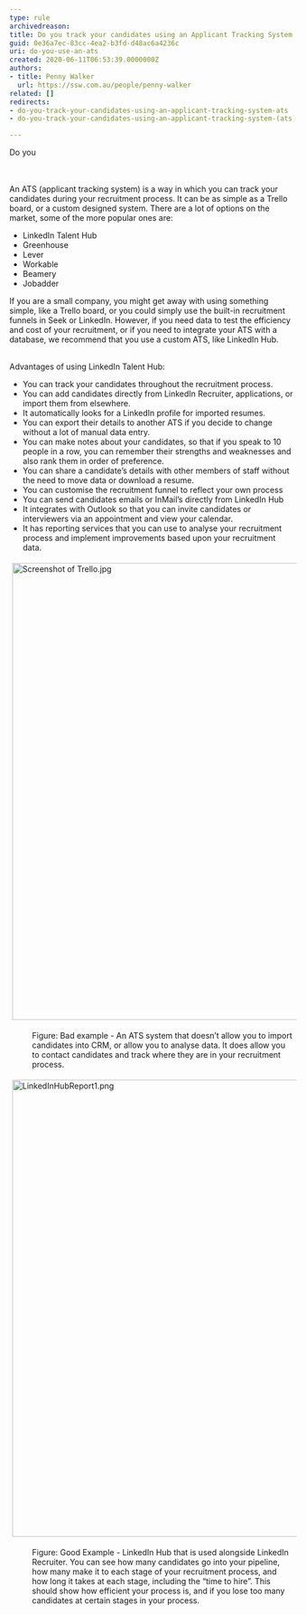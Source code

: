 ```yaml
---
type: rule
archivedreason: 
title: Do you track your candidates using an Applicant Tracking System (ATS)?
guid: 0e36a7ec-83cc-4ea2-b3fd-d48ac6a4236c
uri: do-you-use-an-ats
created: 2020-06-11T06:53:39.0000000Z
authors:
- title: Penny Walker
  url: https://ssw.com.au/people/penny-walker
related: []
redirects:
- do-you-track-your-candidates-using-an-applicant-tracking-system-ats
- do-you-track-your-candidates-using-an-applicant-tracking-system-(ats)

---
```



​Do you&#160;<br>
<br><excerpt class='endintro'></excerpt><br>
<p>​An ATS (applicant tracking system) is a way in which you can track your candidates during your recruitment process. It can be as simple as a Trello board, or a custom designed system. There are a lot of options on the market, some of the more popular ones are&#58;&#160;<br></p><ul><li>LinkedIn Talent Hub&#160;&#160;</li><li>Greenhouse&#160;&#160;</li><li>Lever&#160;&#160;</li><li>Workable&#160;&#160;</li><li>Beamery&#160;</li><li>Jobadder&#160;&#160;</li></ul>If you are a small company, you might get away with using something simple, like a Trello board, or you could simply use the&#160;built-in&#160;recruitment funnels in Seek or LinkedIn. However, if you need data to test the efficiency and cost of your recruitment, or if you need to integrate your ATS with a database, we recommend that you use a custom ATS,&#160;like LinkedIn Hub.&#160;&#160;<p></p><p><br>Advantages of using LinkedIn Talent&#160;Hub&#58;&#160;<br></p><ul><li>You can track your candidates throughout the recruitment process.&#160;</li><li>You can add candidates directly from LinkedIn Recruiter, applications, or import them from elsewhere.&#160;&#160;</li><li>It automatically looks for a LinkedIn profile for imported resumes.&#160;</li><li>You can export their details to another ATS if you decide to change without a lot of manual data entry.&#160;</li><li>You can make notes about your candidates, so that if you speak to 10 people in a row, you can remember their strengths and weaknesses&#160;and also&#160;rank them in order of preference.&#160;</li><li>You can share&#160;a&#160;candidate’s&#160;details&#160;with other members of staff without the need to move data or download a resume.&#160;</li><li>You can customise the recruitment funnel to reflect your own process&#160;</li><li>You can send candidates emails or InMail’s directly from LinkedIn Hub&#160;</li><li>It integrates with Outlook so that you can invite candidates or interviewers via an appointment and view your calendar.&#160;</li><li>It has reporting services that you can use to analyse your recruitment process and implement improvements based upon your recruitment data.&#160;<br></li></ul><dl class="ssw15-rteElement-ImageArea"><img src="/PublishingImages/Screenshot%20of%20Trello.jpg" alt="Screenshot of Trello.jpg" style="margin&#58;5px;width&#58;808px;" /></dl><dd class="ssw15-rteElement-FigureBad">Figure&#58;&#160;Bad example -&#160;An ATS system that doesn’t allow you to import candidates into&#160;CRM, or&#160;allow you to analyse data. It does allow you to contact candidates and track where they are in your recruitment process.&#160;&#160;<br></dd><dl class="ssw15-rteElement-ImageArea"><img src="/PublishingImages/LinkedInHubReport1.png" alt="LinkedInHubReport1.png" style="margin&#58;5px;width&#58;808px;" /></dl><dd class="ssw15-rteElement-FigureGood">Figure&#58; Good Example -&#160;LinkedIn Hub that is used alongside LinkedIn Recruiter. You can see how many candidates go into your pipeline, how many make it to each stage of your recruitment process, and how long it takes at each stage, including the “time to hire”. This should show how efficient your process is, and if you lose too many candidates at certain stages in your process.&#160;​<br></dd><p class="ssw15-rteElement-P"></p><p class="ssw15-rteElement-P"><br></p><p></p>


